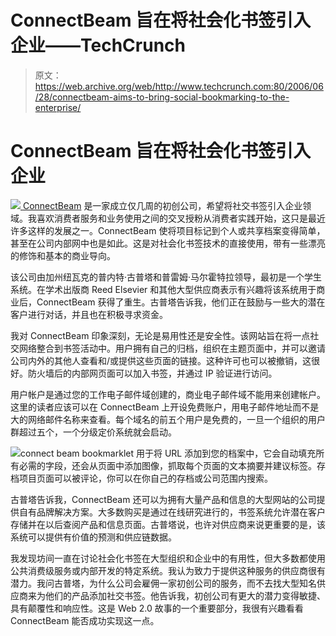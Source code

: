 # ConnectBeam 旨在将社会化书签引入企业——TechCrunch

> 原文：<https://web.archive.org/web/http://www.techcrunch.com:80/2006/06/28/connectbeam-aims-to-bring-social-bookmarking-to-the-enterprise/>

# ConnectBeam 旨在将社会化书签引入企业

[![](img/7e69fdd60fd436d6e1b57d40676e45d4.png) ](https://web.archive.org/web/20220629002541/http://www.connectbeam.com/) [ConnectBeam](https://web.archive.org/web/20220629002541/http://www.connectbeam.com/) 是一家成立仅几周的初创公司，希望将社交书签引入企业领域。我喜欢消费者服务和业务使用之间的交叉授粉从消费者实践开始，这只是最近许多这样的发展之一。ConnectBeam 使将项目标记到个人或共享档案变得简单，甚至在公司内部网中也是如此。这是对社会化书签技术的直接使用，带有一些漂亮的修饰和基本的商业导向。

该公司由加州纽瓦克的普内特·古普塔和普雷姆·马尔霍特拉领导，最初是一个学生系统。在学术出版商 Reed Elsevier 和其他大型供应商表示有兴趣将该系统用于商业后，ConnectBeam 获得了重生。古普塔告诉我，他们正在鼓励与一些大的潜在客户进行对话，并且也在积极寻求资金。

我对 ConnectBeam 印象深刻，无论是易用性还是安全性。该网站旨在将一点社交网络整合到书签活动中。用户拥有自己的归档，组织在主题页面中，并可以邀请公司内外的其他人查看和/或提供这些页面的链接。这种许可也可以被撤销，这很好。防火墙后的内部网页面可以加入书签，并通过 IP 验证进行访问。

用户帐户是通过您的工作电子邮件域创建的，商业电子邮件域不能用来创建帐户。这里的读者应该可以在 ConnectBeam 上开设免费账户，用电子邮件地址而不是大的网络邮件名称来查看。每个域名的前五个用户是免费的，一旦一个组织的用户群超过五个，一个分级定价系统就会启动。

![](img/75d33bf8f63978881c87c0bbd98ff15b.png)connect beam bookmarklet 用于将 URL 添加到您的档案中，它会自动填充所有必需的字段，还会从页面中添加图像，抓取每个页面的文本摘要并建议标签。存档项目页面可以被评论，你可以在你自己的存档或公司范围内搜索。

古普塔告诉我，ConnectBeam 还可以为拥有大量产品和信息的大型网站的公司提供自有品牌解决方案。大多数购买是通过在线研究进行的，书签系统允许潜在客户存储并在以后查阅产品和信息页面。古普塔说，也许对供应商来说更重要的是，该系统可以提供有价值的预测和供应链数据。

我发现坊间一直在讨论社会化书签在大型组织和企业中的有用性，但大多数都使用公共消费级服务或内部开发的特定系统。我认为致力于提供这种服务的供应商很有潜力。我问古普塔，为什么公司会雇佣一家初创公司的服务，而不去找大型知名供应商来为他们的产品添加社交书签。他告诉我，初创公司有更大的潜力变得敏捷、具有颠覆性和响应性。这是 Web 2.0 故事的一个重要部分，我很有兴趣看看 ConnectBeam 能否成功实现这一点。